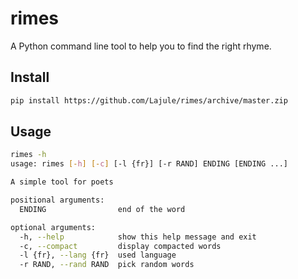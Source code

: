 # rimes

A Python command line tool to help you to find the right rhyme.

## Install

```sh
pip install https://github.com/Lajule/rimes/archive/master.zip
```

## Usage

```sh
rimes -h
usage: rimes [-h] [-c] [-l {fr}] [-r RAND] ENDING [ENDING ...]

A simple tool for poets

positional arguments:
  ENDING                end of the word

optional arguments:
  -h, --help            show this help message and exit
  -c, --compact         display compacted words
  -l {fr}, --lang {fr}  used language
  -r RAND, --rand RAND  pick random words
```
